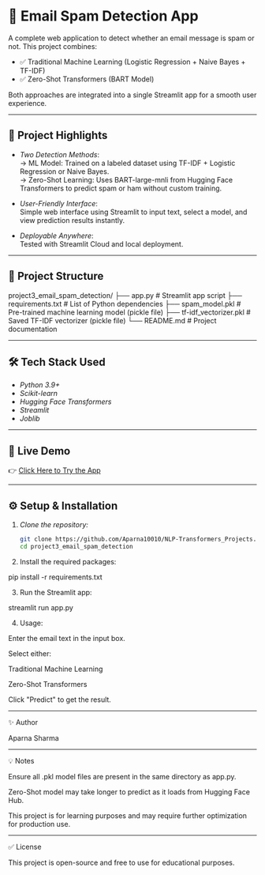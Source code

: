 
# 📧 Email Spam Detection App

A complete web application to detect whether an email message is spam or not. This project combines:

- ✅ Traditional Machine Learning (Logistic Regression + Naive Bayes + TF-IDF)
- ✅ Zero-Shot Transformers (BART Model)

Both approaches are integrated into a single Streamlit app for a smooth user experience.

---

## 🎯 Project Highlights

- *Two Detection Methods*:  
  → ML Model: Trained on a labeled dataset using TF-IDF + Logistic Regression or Naive Bayes.  
  → Zero-Shot Learning: Uses BART-large-mnli from Hugging Face Transformers to predict spam or ham without custom training.

- *User-Friendly Interface*:  
  Simple web interface using Streamlit to input text, select a model, and view prediction results instantly.

- *Deployable Anywhere*:  
  Tested with Streamlit Cloud and local deployment.

---

## 📂 Project Structure

project3_email_spam_detection/
├── app.py                 # Streamlit app script
├── requirements.txt       # List of Python dependencies
├── spam_model.pkl         # Pre-trained machine learning model (pickle file)
├── tf-idf_vectorizer.pkl  # Saved TF-IDF vectorizer (pickle file)
└── README.md              # Project documentation


---

## 🛠 Tech Stack Used

- *Python 3.9+*
- *Scikit-learn*
- *Hugging Face Transformers*
- *Streamlit*
- *Joblib*

---

## 🚀 Live Demo

👉 [Click Here to Try the App](https://email-spam-detectors.streamlit.app/)

---

## ⚙ Setup & Installation

1. *Clone the repository:*

   ```bash
   git clone https://github.com/Aparna10010/NLP-Transformers_Projects.git
   cd project3_email_spam_detection

2. Install the required packages:

pip install -r requirements.txt


3. Run the Streamlit app:

streamlit run app.py


4. Usage:

Enter the email text in the input box.

Select either:

Traditional Machine Learning

Zero-Shot Transformers


Click "Predict" to get the result.





---

✨ Author

Aparna Sharma




---

💡 Notes

Ensure all .pkl model files are present in the same directory as app.py.

Zero-Shot model may take longer to predict as it loads from Hugging Face Hub.

This project is for learning purposes and may require further optimization for production use.



---

✅ License

This project is open-source and free to use for educational purposes.

